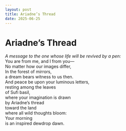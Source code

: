 ```yaml
---
layout: post
title: Ariadne’s Thread
date: 2025-06-25
---
```


# **Ariadne’s Thread**

*A message to the one whose life will be revived by a pen:*  
You are from me, and I from you—  
No matter how our images differ,  
In the forest of mirrors,  
a dream bears witness to us then.  
And peace be upon your luminous letters,  
resting among the leaves  
of Sufi basil,  
where your imagination is drawn  
by Ariadne’s thread  
toward the land  
where all wild thoughts bloom:  
Your morning  
is an inspired dewdrop dawn.
